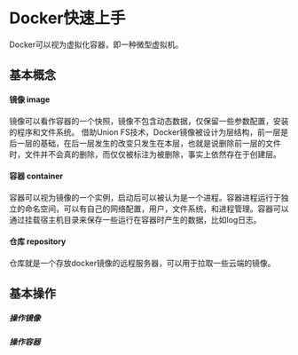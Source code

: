 # Docker快速上手
Docker可以视为虚拟化容器，即一种微型虚拟机。
## 基本概念

#### 镜像 image
镜像可以看作容器的一个快照，镜像不包含动态数据，仅保留一些参数配置，安装的程序和文件系统。
借助Union FS技术，Docker镜像被设计为层结构，前一层是后一层的基础，在后一层发生的改变只发生在本层，也就是说删除前一层的文件时，文件并不会真的删除，而仅仅被标注为被删除，事实上依然存在于创建层。
#### 容器 container
容器可以视为镜像的一个实例，启动后可以被认为是一个进程。容器进程运行于独立的命名空间，可以有自己的网络配置，用户，文件系统，和进程管理。容器可以通过挂载宿主机目录来保存一些运行在容器时产生的数据，比如log日志。
#### 仓库 repository
仓库就是一个存放docker镜像的远程服务器，可以用于拉取一些云端的镜像。
## 基本操作

##### 操作镜像

##### 操作容器
